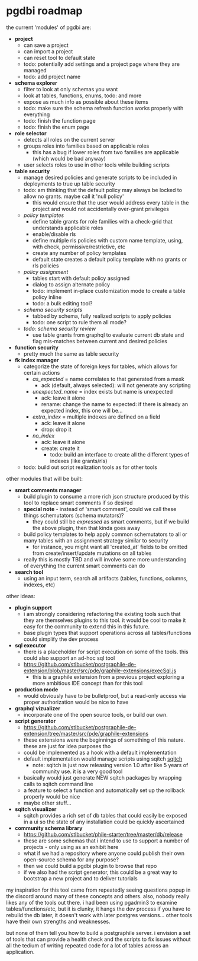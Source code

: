 # pgdbi roadmap

the current 'modules' of pgdbi are:

- **project**
  - can save a project
  - can import a project
  - can reset tool to default state
  - todo: potentially add settings and a project page where they are managed
  - todo: add project name
- **schema explorer**
  - filter to look at only schemas you want
  - look at tables, functions, enums, todo: and more
  - expose as much info as possible about these items
  - todo: make sure the schema refresh function works properly with everything
  - todo: finish the function page
  - todo: finish the enum page
- **role selector**
  - detects all roles on the current server
  - groups roles into families based on applicable roles
    - this has a bug if lower roles from two families are applicable (which would be bad anyway)
  - user selects roles to use in other tools while building scripts
- **table security**
  - manage desired policies and generate scripts to be included in deployments to true up table security
  - todo: am thinking that the default policy may always be locked to allow no grants.  maybe call it 'null policy'
    - this would ensure that the user would address every table in the project and would not accidentally over-grant privileges
  - *policy templates*
    - define table grants for role families with a check-grid that understands applicable roles
    - enable/disable rls
    - define multiple rls policies with custom name template, using, with check, permissive/restrictive, etc
    - create any number of policy templates
    - default state creates a default policy template with no grants or rls policies
  - *policy assignment*
    - tables start with default policy assigned
    - dialog to assign alternate policy
    - todo: implement in-place customization mode to create a table policy inline
    - todo: a bulk editing tool?
  - *schema security scripts*
    - tabbed by schema, fully realized scripts to apply policies
    - todo: one script to rule them all mode?
  - *todo: schema security review*
    - use table grants from graphql to evaluate current db state and flag mis-matches between current and desired policies
- **function security**
  - pretty much the same as table security
- **fk index manager**
  - categorize the state of foreign keys for tables, which allows for certain actions
    - *as_expected* = name correlates to that generated from a mask
      - ack (default, always selected): will not generate any scripting
    - *unexpected_name* = index exists but name is unexpected
      - ack: leave it alone
      - rename: change the name to expected: if there is already an expected index, this one will be...
    - *extra_index* = multiple indexes are defined on a field
      - ack: leave it alone
      - drop: drop it
    - *no_index*
      - ack: leave it alone
      - create: create it
        - todo: build an interface to create all the different types of indexes (like grants/rls)
  - todo: build out script realization tools as for other tools

other modules that will be built:

- **smart comments manager**
  - build plugin to consume a more rich json structure produced by this tool to replace smart comments if so desired
  - **special note** - instead of 'smart comment', could we call these things schemutators (schema mutators)?
    - they could still be *expressed* as smart comments, but if we build the above plugin, then that kinda goes away
  - build policy templates to help apply common schemutators to all or many tables with an assignment strategy similar to security
    - for instance, you might want all 'created_at' fields to be omitted from create/insert/update mutations on all tables
  - really this is mostly TBD and will involve some more understanding of everything the current smart comments can do
- **search tool**
  - using an input term, search all artifacts (tables, functions, columns, indexes, etc)

other ideas:

- **plugin support**
  - i am strongly considering refactoring the existing tools such that they are themselves plugins to this tool.  it would be cool to make it easy for the community to extend this in this future.
  - base plugin types that support operations across all tables/functions could simplify the dev process
- **sql executor**
  - there is a placeholder for script execution on some of the tools.  this could also support an ad-hoc sql tool
  - https://github.com/stlbucket/postgraphile-de-extension/blob/master/src/pde/graphile-extensions/execSql.js
    - this is a graphile extension from a previous project exploring a more ambitious IDE concept than for this tool
- **production mode**
  - would obviously have to be bulletproof, but a read-only access via proper authorization would be nice to have
- **graphql vizualizer**
  - incorporate one of the open source tools, or build our own.
- **script generator**
  - https://github.com/stlbucket/postgraphile-de-extension/tree/master/src/pde/graphile-extensions
  - these extensions were the beginnings of something of this nature.  these are just for idea purposes tho
  - could be implemented as a hook with a default implementation
  - default implementation would manage scripts using sqitch <a href="https://sqitch.org/">sqitch</a>
    - note: sqitch is just now releasing version 1.0 after like 5 years of community use.  it is a very good tool
  - basically would just generate NEW sqitch packages by wrapping calls to sqitch command line
  - a feature to select a function and automatically set up the rollback properly would be nice
  - maybe other stuff...
- **sqitch visualizer**
  - sqitch provides a rich set of db tables that could easily be exposed in a ui so the state of any installation could be quickly ascertained
- **community schema library**
  - https://github.com/stlbucket/phile-starter/tree/master/db/release
  - these are some schemas that i intend to use to support a number of projects - only using as an exhibit here
  - what if we had a repository where anyone could publish their own open-source schema for any purpose?
  - then we could build a pgdbi plugin to browse that repo
  - if we also had the script generator, this could be a great way to bootstrap a new project and to deliver tutorials

my inspiration for this tool came from repeatedly seeing questions popup in the discord around many of these concepts and others.  also, nobody really likes any of the tools out there.  i had been using pgadmin3 to examine tables/functions/etc, but it is clunky, it hangs the dev process if you have to rebuild the db later, it doesn't work with later postgres versions...  other tools have their own strengths and weaknesses.

but none of them tell you how to build a postgraphile server.  i envision a set of tools that can provide a health check and the scripts to fix issues without all the tedium of writing repeated code for a lot of tables across an application.